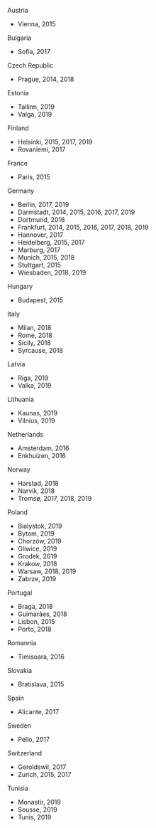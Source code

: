 Austria
- Vienna, 2015

Bulgaria
- Sofia, 2017

Czech Republic
- Prague, 2014, 2018

Estonia
- Tallinn, 2019
- Valga, 2019

Finland
- Helsinki, 2015, 2017, 2019
- Rovaniemi, 2017

France
- Paris, 2015

Germany
- Berlin, 2017, 2019
- Darmstadt, 2014, 2015, 2016, 2017, 2019
- Dortmund, 2016
- Frankfurt, 2014, 2015, 2016, 2017, 2018, 2019
- Hannover, 2017
- Heidelberg, 2015, 2017
- Marburg, 2017
- Munich, 2015, 2018
- Stuttgart, 2015
- Wiesbaden, 2018, 2019

Hungary
- Budapest, 2015

Italy
- Milan, 2018
- Rome, 2018
- Sicily, 2018
- Syrcause, 2018

Latvia
- Riga, 2019
- Valka, 2019

Lithuania
- Kaunas, 2019
- Vilnius, 2019

Netherlands
- Amsterdam, 2016
- Enkhuizen, 2016

Norway
- Harstad, 2018
- Narvik, 2018
- Tromsø, 2017, 2018, 2019


Poland
- Bialystok, 2019
- Bytom, 2019
- Chorzów, 2019
- Gliwice, 2019
- Grodek, 2019
- Krakow, 2018
- Warsaw, 2018, 2019
- Zabrze, 2019

Portugal
- Braga, 2018
- Guimarães, 2018
- Lisbon, 2015
- Porto, 2018

Romannia
- Timisoara, 2016

Slovakia
- Bratislava, 2015

Spain
- Alicante, 2017

Sweden
- Pello, 2017

Switzerland
- Geroldswil, 2017
- Zurich, 2015, 2017

Tunisia
- Monastir, 2019
- Sousse, 2019
- Tunis, 2019
